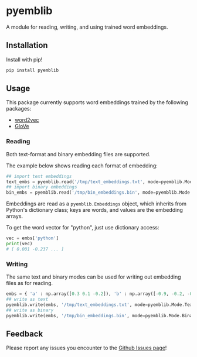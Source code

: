 # pyemblib

A module for reading, writing, and using trained word embeddings.

## Installation

Install with pip!

```bash
pip install pyemblib
```

## Usage

This package currently supports word embeddings trained by the following packages:

- [word2vec](https://code.google.com/archive/p/word2vec/)
- [GloVe](https://nlp.stanford.edu/projects/glove/)

### Reading

Both text-format and binary embedding files are supported.

The example below shows reading each format of embedding:
```python
## import text embeddings
text_embs = pyemblib.read('/tmp/text_embeddings.txt', mode=pyemblib.Mode.Text)
## import binary embeddings
bin_embs = pyemblib.read('/tmp/bin_embeddings.bin', mode=pyemblib.Mode.Binary)
```

Embeddings are read as a `pyemblib.Embeddings` object, which inherits from Python's dictionary class; keys are words, and values are the embedding arrays.

To get the word vector for "python", just use dictionary access:
```python
vec = embs['python']
print(vec)
# [ 0.001 -0.237 ... ]
```

### Writing

The same text and binary modes can be used for writing out embedding files as for reading.

```python
embs = { 'a' : np.array([0.3 0.1 -0.2]), 'b' : np.array([-0.9, -0.2, -0.2]) }
## write as text
pyemblib.write(embs, '/tmp/text_embeddings.txt', mode=pyemblib.Mode.Text)
## write as binary
pyemblib.write(embs, '/tmp/bin_embeddings.bin', mode=pyemblib.Mode.Binary)
```

## Feedback
Please report any issues you encounter to the [Github Issues page](https://github.com/drgriffis/pyemblib/issues)!
